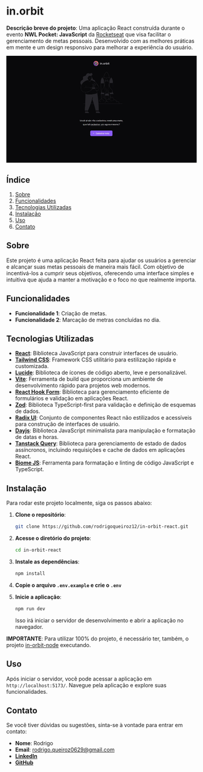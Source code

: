 # in.orbit

**Descrição breve do projeto**: Uma aplicação React construída durante o evento **NWL Pocket: JavaScript** da [Rocketseat](https://www.youtube.com/@rocketseat) que visa facilitar o gerenciamento de metas pessoais. Desenvolvido com as melhores práticas em mente e um design responsivo para melhorar a experiência do usuário.

![Screenshot](./.github/preview.jpg)

## Índice

1. [Sobre](#sobre)
2. [Funcionalidades](#funcionalidades)
3. [Tecnologias Utilizadas](#tecnologias-utilizadas)
4. [Instalação](#instalação)
5. [Uso](#uso)
8. [Contato](#contato)

## Sobre

Este projeto é uma aplicação React feita para ajudar os usuários a gerenciar e alcançar suas metas pessoais de maneira mais fácil. Com objetivo de incentivá-los a cumprir seus objetivos, oferecendo uma interface simples e intuitiva que ajuda a manter a motivação e o foco no que realmente importa.

## Funcionalidades

- **Funcionalidade 1**: Criação de metas.
- **Funcionalidade 2**: Marcação de metras concluídas no dia.

## Tecnologias Utilizadas

- [**React**](https://react.dev/): Biblioteca JavaScript para construir interfaces de usuário.
- [**Tailwind CSS**](https://tailwindcss.com/): Framework CSS utilitário para estilização rápida e customizada.
- [**Lucide**](https://lucide.dev/): Biblioteca de ícones de código aberto, leve e personalizável.
- [**Vite**](https://vitejs.dev/): Ferramenta de build que proporciona um ambiente de desenvolvimento rápido para projetos web modernos.
- [**React Hook Form**](https://react-hook-form.com/): Biblioteca para gerenciamento eficiente de formulários e validação em aplicações React.
- [**Zod**](https://zod.dev/): Biblioteca TypeScript-first para validação e definição de esquemas de dados.
- [**Radix UI**](https://www.radix-ui.com/): Conjunto de componentes React não estilizados e acessíveis para construção de interfaces de usuário.
- [**Dayjs**](https://day.js.org/): Biblioteca JavaScript minimalista para manipulação e formatação de datas e horas.
- [**Tanstack Query**](https://tanstack.com/query/latest): Biblioteca para gerenciamento de estado de dados assíncronos, incluindo requisições e cache de dados em aplicações React.
- [**Biome JS**](https://biomejs.dev/pt-br/): Ferramenta para formatação e linting de código JavaScript e TypeScript.

## Instalação

Para rodar este projeto localmente, siga os passos abaixo:

1. **Clone o repositório**:

    ```bash
    git clone https://github.com/rodrigoqueiroz12/in-orbit-react.git
    ```

2. **Acesse o diretório do projeto**:

    ```bash
    cd in-orbit-react
    ```

3. **Instale as dependências**:

    ```bash
    npm install
    ```

4. **Copie o arquivo `.env.example` e crie o `.env`**

5. **Inicie a aplicação**:

    ```bash
    npm run dev
    ```

   Isso irá iniciar o servidor de desenvolvimento e abrir a aplicação no navegador.

**IMPORTANTE**: Para utilizar 100% do projeto, é necessário ter, também, o projeto [in-orbit-node](https://www.github.com/rodrigoqueiroz12/in-orbit-node) executando.

## Uso

Após iniciar o servidor, você pode acessar a aplicação em `http://localhost:5173/`. Navegue pela aplicação e explore suas funcionalidades.

## Contato

Se você tiver dúvidas ou sugestões, sinta-se à vontade para entrar em contato:

- **Nome**: Rodrigo
- **Email**: rodrigo.queiroz0629@gmail.com
- [**LinkedIn**](https://www.linkedin.com/in/rodrigo-queiroz-a113a9212)
- [**GitHub**](https://github.com/rodrigoqueiroz12)
